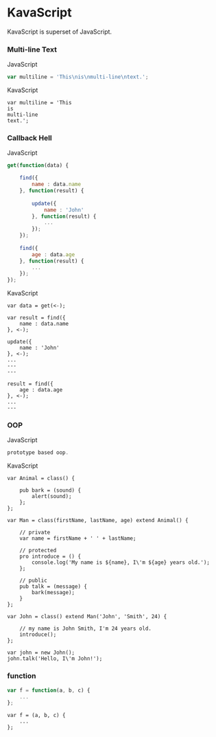 # KavaScript
KavaScript is superset of JavaScript.

### Multi-line Text
JavaScript
```javascript
var multiline = 'This\nis\nmulti-line\ntext.';
```
KavaScript
```kavascript
var multiline = 'This
is
multi-line
text.';
```

### Callback Hell
JavaScript
```javascript
get(function(data) {

	find({
		name : data.name
	}, function(result) {
		
		update({
			name : 'John'
		}, function(result) {
			...
		});
	});
    
    find({
		age : data.age
	}, function(result) {
		...
	});
});
```
KavaScript
```kavascript
var data = get(<-);

var result = find({
    name : data.name
}, <-);

update({
	name : 'John'
}, <-);
...
---
---

result = find({
    age : data.age
}, <-);
...
---
```

### OOP
JavaScript
```javascript
prototype based oop.
```
KavaScript
```kavascript
var Animal = class() {

	pub bark = (sound) {
		alert(sound);
	};
};

var Man = class(firstName, lastName, age) extend Animal() {
	
	// private
	var name = firstName + ' ' + lastName;
    
    // protected
    pro introduce = () {
    	console.log('My name is ${name}, I\'m ${age} years old.');
    };
    
    // public
    pub talk = (message) {
    	bark(message);
    }
};

var John = class() extend Man('John', 'Smith', 24) {

	// my name is John Smith, I'm 24 years old.
	introduce();
};

var john = new John();
john.talk('Hello, I\'m John!');
```

### function
```javascript
var f = function(a, b, c) {
	...
};
```
```kavascript
var f = (a, b, c) {
	...
};
```